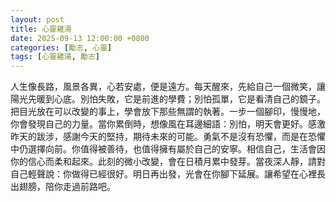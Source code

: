 ```yaml
---
layout: post
title: 心靈雞湯
date: 2025-09-13 12:00:00 +0800
categories: [勵志, 心靈]
tags: [心靈雞湯, 勵志]
---
```


人生像長路，風景各異，心若安處，便是遠方。每天醒來，先給自己一個微笑，讓陽光先暖到心底。別怕失敗，它是前進的學費；別怕孤單，它是看清自己的鏡子。把目光放在可以改變的事上，學會放下那些無謂的執著。一步一個腳印，慢慢地，你會發現自己的力量。當你累倒時，想像風在耳邊細語：別怕，明天會更好。感激昨天的跋涉，感謝今天的堅持，期待未來的可能。勇氣不是沒有恐懼，而是在恐懼中仍選擇向前。你值得被善待，也值得擁有屬於自己的安寧。相信自己，生活會因你的信心而柔和起來。此刻的微小改變，會在日積月累中發芽。當夜深人靜，請對自己輕聲說：你做得已經很好。明日再出發，光會在你腳下延展。讓希望在心裡長出翅膀，陪你走過前路吧。